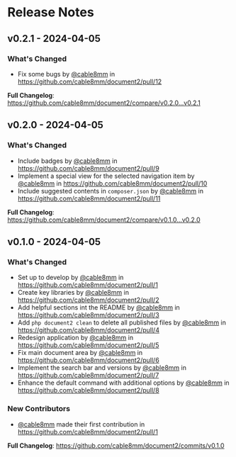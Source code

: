 # Release Notes

## v0.2.1 - 2024-04-05

### What's Changed

* Fix some bugs by [@cable8mm](https://github.com/cable8mm) in https://github.com/cable8mm/document2/pull/12

**Full Changelog**: https://github.com/cable8mm/document2/compare/v0.2.0...v0.2.1

## v0.2.0 - 2024-04-05

### What's Changed

* Include badges by [@cable8mm](https://github.com/cable8mm) in https://github.com/cable8mm/document2/pull/9
* Implement a special view for the selected navigation item by [@cable8mm](https://github.com/cable8mm) in https://github.com/cable8mm/document2/pull/10
* Include suggested contents in `composer.json` by [@cable8mm](https://github.com/cable8mm) in https://github.com/cable8mm/document2/pull/11

**Full Changelog**: https://github.com/cable8mm/document2/compare/v0.1.0...v0.2.0

## v0.1.0 - 2024-04-05

### What's Changed

* Set up to develop by [@cable8mm](https://github.com/cable8mm) in https://github.com/cable8mm/document2/pull/1
* Create key libraries by [@cable8mm](https://github.com/cable8mm) in https://github.com/cable8mm/document2/pull/2
* Add helpful sections int the README by [@cable8mm](https://github.com/cable8mm) in https://github.com/cable8mm/document2/pull/3
* Add `php document2 clean` to delete all published files by [@cable8mm](https://github.com/cable8mm) in https://github.com/cable8mm/document2/pull/4
* Redesign application by [@cable8mm](https://github.com/cable8mm) in https://github.com/cable8mm/document2/pull/5
* Fix main document area by [@cable8mm](https://github.com/cable8mm) in https://github.com/cable8mm/document2/pull/6
* Implement the search bar and versions by [@cable8mm](https://github.com/cable8mm) in https://github.com/cable8mm/document2/pull/7
* Enhance the default command with additional options by [@cable8mm](https://github.com/cable8mm) in https://github.com/cable8mm/document2/pull/8

### New Contributors

* [@cable8mm](https://github.com/cable8mm) made their first contribution in https://github.com/cable8mm/document2/pull/1

**Full Changelog**: https://github.com/cable8mm/document2/commits/v0.1.0
